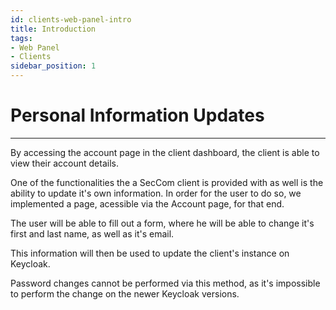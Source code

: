 ```yaml
---
id: clients-web-panel-intro
title: Introduction
tags:
- Web Panel
- Clients
sidebar_position: 1
---
```

# Personal Information Updates
----------------------------------------
By accessing the account page in the client dashboard, the client is able to view their account details. 

One of the functionalities the a SecCom client is provided with as well is the ability to update it's own information.
In order for the user to do so, we implemented a page, acessible via the Account page, for that end.

The user will be able to fill out a form, where he will be able to change it's first and last name, as well as it's email.

This information will then be used to update the client's instance on Keycloak.

Password changes cannot be performed via this method, as it's impossible to perform the change on the newer Keycloak versions.


